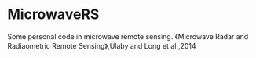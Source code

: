 # MicrowaveRS
Some personal code in microwave remote sensing.
《Microwave Radar and Radiaometric Remote Sensing》,Ulaby and Long et al.,2014

